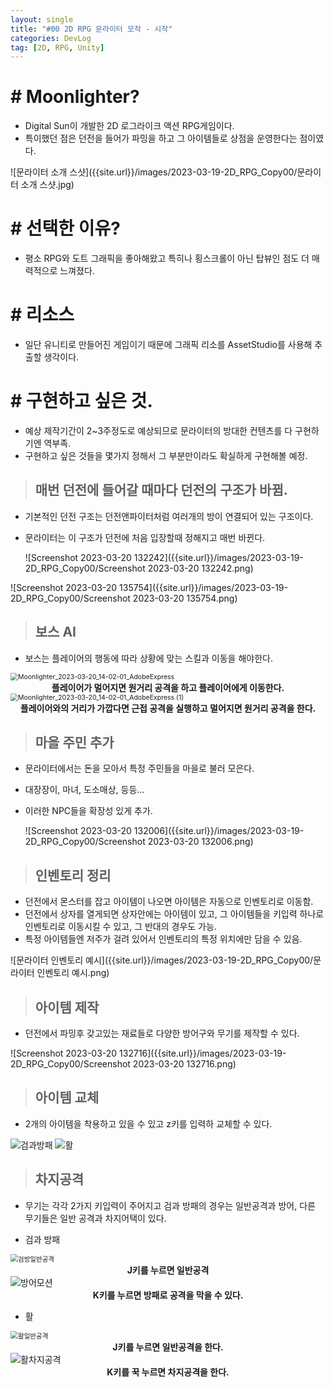 ```yaml
---
layout: single
title: "#00 2D RPG 문라이터 모작 - 시작"
categories: DevLog
tag: [2D, RPG, Unity]
---
```




# # Moonlighter?

- Digital Sun이 개발한 2D 로그라이크 액션 RPG게임이다.
- 특이했던 점은 던전을 들어가 파밍을 하고 그 아이템들로 상점을 운영한다는 점이였다.

![문라이터 소개 스샷]({{site.url}}/images/2023-03-19-2D_RPG_Copy00/문라이터 소개 스샷.jpg)



# # 선택한 이유?

- 평소 RPG와 도트 그래픽을 좋아해왔고 특히나 횡스크롤이 아닌 탑뷰인 점도 더 매력적으로 느껴졌다.



# # 리소스

- 일단 유니티로 만들어진 게임이기 때문에 그래픽 리소를 AssetStudio를 사용해 추출할 생각이다.



# # 구현하고 싶은 것.

- 예상 제작기간이 2~3주정도로 예상되므로 문라이터의 방대한 컨텐츠를 다 구현하기엔 역부족.
- 구현하고 싶은 것들을 몇가지 정해서 그 부분만이라도 확실하게 구현해볼 예정.



> ## 매번 던전에 들어갈 때마다 던전의 구조가 바뀜.

- 기본적인 던전 구조는 던전앤파이터처럼 여러개의 방이 연결되어 있는 구조이다.

- 문라이터는 이 구조가 던전에 처음 입장할때 정해지고 매번 바뀐다.

  ![Screenshot 2023-03-20 132242]({{site.url}}/images/2023-03-19-2D_RPG_Copy00/Screenshot 2023-03-20 132242.png)



![Screenshot 2023-03-20 135754]({{site.url}}/images/2023-03-19-2D_RPG_Copy00/Screenshot 2023-03-20 135754.png)

> ## 보스 AI

- 보스는 플레이어의 행동에 따라 상황에 맞는 스킬과 이동을 해야한다.

<img align="center" src="{{site.url}}/images/2023-03-19-2D_RPG_Copy00/Moonlighter_2023-03-20_14-02-01_AdobeExpress.gif" alt="Moonlighter_2023-03-20_14-02-01_AdobeExpress" style="zoom:75%;" />

<center><b>플레이어가 멀어지면 원거리 공격을 하고 플레이어에게 이동한다.</b></center>



<img align="center" src="{{site.url}}/images/2023-03-19-2D_RPG_Copy00/Moonlighter_2023-03-20_14-02-01_AdobeExpress (1).gif" alt="Moonlighter_2023-03-20_14-02-01_AdobeExpress (1)" style="zoom:75%;" />

<center><b>플레이어와의 거리가 가깝다면 근접 공격을 실행하고 멀어지면 원거리 공격을 한다.</b></center>





> ##  마을 주민 추가

- 문라이터에서는 돈을 모아서 특정 주민들을 마을로 불러 모은다.

- 대장장이, 마녀, 도소매상, 등등...

- 이러한 NPC들을 확장성 있게 추가.

  ![Screenshot 2023-03-20 132006]({{site.url}}/images/2023-03-19-2D_RPG_Copy00/Screenshot 2023-03-20 132006.png)

> ##  인벤토리 정리

- 던전에서 몬스터를 잡고 아이템이 나오면 아이템은 자동으로 인벤토리로 이동함.
- 던전에서 상자를 열게되면 상자안에는 아이템이 있고, 그 아이템들을 키입력 하나로 인벤토리로 이동시킬 수 있고,
  그 반대의 경우도 가능.
- 특정 아이템들엔 저주가 걸려 있어서 인벤토리의 특정 위치에만 담을 수 있음.

![문라이터 인벤토리 예시]({{site.url}}/images/2023-03-19-2D_RPG_Copy00/문라이터 인벤토리 예시.png)



> ## 아이템 제작

- 던전에서 파밍후 갖고있는 재료들로 다양한 방어구와 무기를 제작할 수 있다.

![Screenshot 2023-03-20 132716]({{site.url}}/images/2023-03-19-2D_RPG_Copy00/Screenshot 2023-03-20 132716.png)



> ## 아이템 교체

- 2개의 아이템을 착용하고 있을 수 있고 z키를 입력하 교체할 수 있다.

![검과방패]({{site.url}}/images/2023-03-19-2D_RPG_Copy00/검과방패.png) ![활]({{site.url}}/images/2023-03-19-2D_RPG_Copy00/활.png)



> ## 차지공격

- 무기는 각각 2가지 키입력이 주어지고 검과 방패의 경우는 일반공격과 방어, 다른 무기들은 일반 공격과 차지어택이 있다.

  

- 검과 방패

<img align="center" src="{{site.url}}/images/2023-03-19-2D_RPG_Copy00/검방일반공격-1679291111738-33.gif" alt="검방일반공격" style="zoom:75%;" />

<center><b>J키를 누르면 일반공격</b></center>



<img align="center" src="{{site.url}}/images/2023-03-19-2D_RPG_Copy00/방어모션-1679291185396-35.gif" alt="방어모션" />

<center><b>K키를 누르면 방패로 공격을 막을 수 있다.</b></center>



- 활

<img align="center" src="{{site.url}}/images/2023-03-19-2D_RPG_Copy00/활일반공격-1679291237470-37.gif" alt="활일반공격" style="zoom:75%;" />

<center><b>J키를 누르면 일반공격을 한다.</b></center>



<img align="center" src="{{site.url}}/images/2023-03-19-2D_RPG_Copy00/활차지공격-1679291284070-39.gif" alt="활차지공격" />

<center><b>K키를 꾹 누르면 차지공격을 한다.</b></center>

